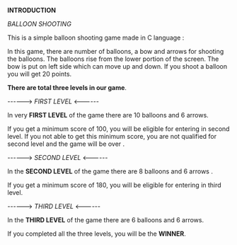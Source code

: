**INTRODUCTION** 

*BALLOON SHOOTING*

This is a simple balloon shooting game made in C language :

In this game, there are number of balloons, a bow and arrows for shooting the balloons. 
The balloons rise from the lower portion of the screen. 
The bow is put on left side which can move up and down. If you shoot a balloon you will get 20 points. 



**There are total three levels in our game**.


   ------>  *FIRST LEVEL*   <------
   
In very **FIRST LEVEL** of the game there are 10 balloons and 6 arrows.

If you get a minimum score of 100, you will be eligible for entering in second level. 
If you not able to get this minimum score, you are not qualified for second level and the game will be over . 

 
 ------>  *SECOND LEVEL*   <------

In the **SECOND LEVEL** of the game there are  8 balloons and 6 arrows .

If you get a minimum score of 180, you will be eligible for entering in third level.


   ------>  *THIRD LEVEL*   <------
 
 In the **THIRD LEVEL** of the game there are 6 balloons and 6 arrows.

If you completed all the three levels, you will be the **WINNER**.


